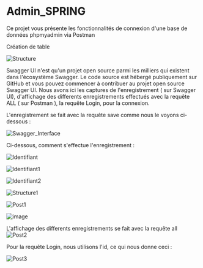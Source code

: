 # Admin_SPRING
Ce projet vous présente les fonctionnalités de connexion d'une base de données phpmyadmin via Postman


Création de table

![Structure](https://user-images.githubusercontent.com/91322696/219949092-72907a68-45e2-44ec-adc4-bdc2c198fe84.PNG)


Swagger UI n'est qu'un projet open source parmi les milliers qui existent dans l'écosystème Swagger. Le code source est hébergé publiquement sur GitHub et vous pouvez commencer à contribuer au projet open source Swagger UI.
Nous avons ici les captures de l'enregistrement ( sur Swagger UI), d'affichage des differents enregistrements effectués avec la requête ALL ( sur Postman ), la requête Login, pour la connexion.

L'enregistrement se fait avec la requête save comme nous le voyons ci-dessous :

![Swagger_Interface](https://user-images.githubusercontent.com/91322696/219949316-3dfbd7df-6dd1-4db7-9ce4-3bab442605ff.PNG)

Ci-dessous, comment s'effectue l'enregistrement :

![Identifiant](https://user-images.githubusercontent.com/91322696/219950187-3b552f47-8fac-41c6-81f2-5eed91226b4c.PNG)

![Identifiant1](https://user-images.githubusercontent.com/91322696/219950220-20ddc262-57fd-4f97-b9e0-2dead0453fa2.PNG)

![Identifiant2](https://user-images.githubusercontent.com/91322696/219950248-216cd0c8-59d6-4fc7-a87b-c28c5a7c7f8e.PNG)


![Structure1](https://user-images.githubusercontent.com/91322696/219950359-0fc0ad16-f8bb-4894-bb0d-e2f3de019ee4.PNG)

![Post1](https://user-images.githubusercontent.com/91322696/219950399-75023f0f-52cf-42ec-a83b-01c647a029ef.PNG)

![image](https://user-images.githubusercontent.com/91322696/219950986-98b50a74-0387-4976-8f38-b7615e6d6a93.png)


L'affichage des differents enregistrements se fait avec la requête all
![Post2](https://user-images.githubusercontent.com/91322696/219951030-081ec0a8-64ee-4280-9d3f-1e783e831d04.PNG)

Pour la requête Login, nous utilisons l'id, ce qui nous donne ceci :

![Post3](https://user-images.githubusercontent.com/91322696/219951119-e7131308-e1a4-4843-9feb-89a1857e2e5d.PNG)

